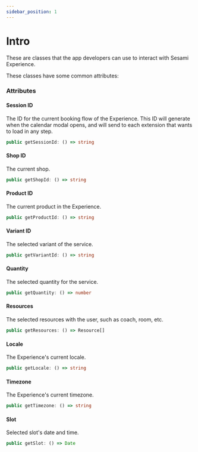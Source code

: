 ```yaml
---
sidebar_position: 1
---
```


# Intro
These are classes that the app developers can use to interact with Sesami Experience.

These classes have some common attributes:

### Attributes

#### Session ID
The ID for the current booking flow of the Experience. This ID will generate when the calendar modal opens, and will send to each extension that wants to load in any step.

```ts
public getSessionId: () => string
```


#### Shop ID
The current shop.

```ts
public getShopId: () => string
```

#### Product ID
The current product in the Experience.

```ts
public getProductId: () => string
```

#### Variant ID
The selected variant of the service.

```ts
public getVariantId: () => string
```

#### Quantity
The selected quantity for the service.

```ts
public getQuantity: () => number
```

#### Resources
The selected resources with the user, such as coach, room, etc.

```ts
public getResources: () => Resource[]
```

#### Locale
The Experience's current locale.

```ts
public getLocale: () => string
```


#### Timezone
The Experience's current timezone.

```ts
public getTimezone: () => string
```


#### Slot
Selected slot's date and time.

```ts
public getSlot: () => Date
```